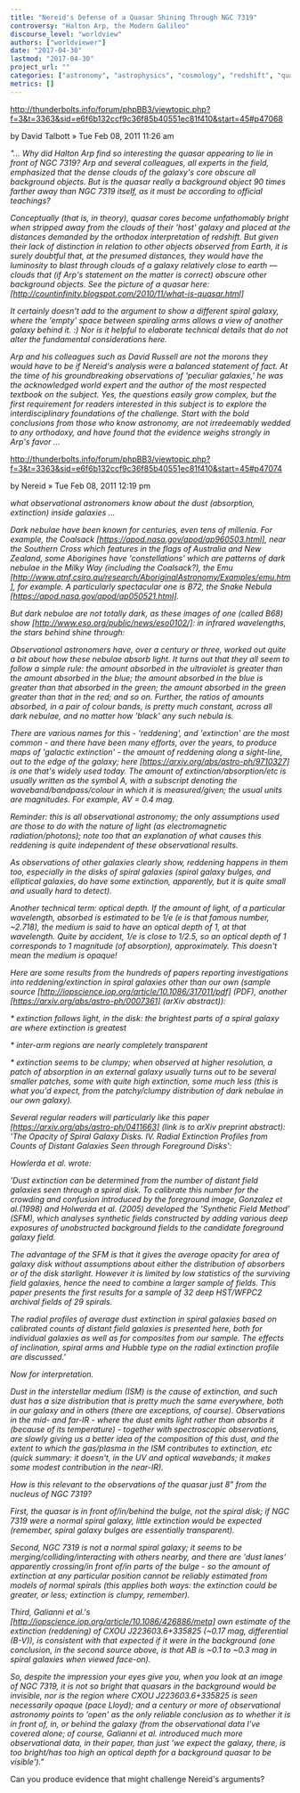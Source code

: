 ```yaml
---
title: "Nereid's Defense of a Quasar Shining Through NGC 7319"
controversy: "Halton Arp, the Modern Galileo"
discourse_level: "worldview"
authors: ["worldviewer"]
date: "2017-04-30"
lastmod: "2017-04-30"
project_url: ""
categories: ["astronomy", "astrophysics", "cosmology", "redshift", "quasars", "halton arp", "david talbott", "apodnereid", "ngc7319", "interstellar medium", "sightline"]
metrics: []
---
```


http://thunderbolts.info/forum/phpBB3/viewtopic.php?f=3&t=3363&sid=e6f6b132ccf9c36f85b40551ec81f410&start=45#p47068

by David Talbott » Tue Feb 08, 2011 11:26 am

_"... Why did Halton Arp find so interesting the quasar appearing to lie in front of NGC 7319? Arp and several colleagues, all experts in the field, emphasized that the dense clouds of the galaxy's core obscure all background objects. But is the quasar really a background object 90 times farther away than NGC 7319 itself, as it must be according to official teachings?_

_Conceptually (that is, in theory), quasar cores become unfathomably bright when stripped away from the clouds of their 'host' galaxy and placed at the distances demanded by the orthodox interpretation of redshift. But given their lack of distinction in relation to other objects observed from Earth, it is surely doubtful that, at the presumed distances, they would have the luminosity to blast through clouds of a galaxy relatively close to earth — clouds that (if Arp's statement on the matter is correct) obscure other background objects. See the picture of a quasar here: [http://countinfinity.blogspot.com/2010/11/what-is-quasar.html]_

_It certainly doesn't add to the argument to show a different spiral galaxy, where the 'empty' space between spiraling arms allows a view of another galaxy behind it. :) Nor is it helpful to elaborate technical details that do not alter the fundamental considerations here._

_Arp and his colleagues such as David Russell are not the morons they would have to be if Nereid's analysis were a balanced statement of fact. At the time of his groundbreaking observations of 'peculiar galaxies,' he was the acknowledged world expert and the author of the most respected textbook on the subject. Yes, the questions easily grow complex, but the first requirement for readers interested in this subject is to explore the interdisciplinary foundations of the challenge. Start with the bold conclusions from those who know astronomy, are not irredeemably wedded to any orthodoxy, and have found that the evidence weighs strongly in Arp's favor ..._

http://thunderbolts.info/forum/phpBB3/viewtopic.php?f=3&t=3363&sid=e6f6b132ccf9c36f85b40551ec81f410&start=45#p47074

by Nereid » Tue Feb 08, 2011 12:19 pm

_what observational astronomers know about the dust (absorption, extinction) inside galaxies ..._

_Dark nebulae have been known for centuries, even tens of millenia. For example, the Coalsack [https://apod.nasa.gov/apod/ap960503.html], near the Southern Cross which features in the flags of Australia and New Zealand, some Aborigines have 'constellations' which are patterns of dark nebulae in the Milky Way (including the Coalsack?), the Emu [http://www.atnf.csiro.au/research/AboriginalAstronomy/Examples/emu.htm], for example. A particularly spectacular one is B72, the Snake Nebula [https://apod.nasa.gov/apod/ap050521.html]._

_But dark nebulae are not totally dark, as these images of one (called B68) show [http://www.eso.org/public/news/eso0102/]: in infrared wavelengths, the stars behind shine through:_

_Observational astronomers have, over a century or three, worked out quite a bit about how these nebulae absorb light. It turns out that they all seem to follow a simple rule: the amount absorbed in the ultraviolet is greater than the amount absorbed in the blue; the amount absorbed in the blue is greater than that absorbed in the green; the amount absorbed in the green greater than that in the red; and so on. Further, the ratios of amounts absorbed, in a pair of colour bands, is pretty much constant, across all dark nebulae, and no matter how 'black' any such nebula is._

_There are various names for this - 'reddening', and 'extinction' are the most common - and there have been many efforts, over the years, to produce maps of 'galactic extinction' - the amount of reddening along a sight-line, out to the edge of the galaxy; here [https://arxiv.org/abs/astro-ph/9710327] is one that's widely used today. The amount of extinction/absorption/etc is usually written as the symbol A, with a subscript denoting the waveband/bandpass/colour in which it is measured/given; the usual units are magnitudes. For example, AV = 0.4 mag._

_Reminder: this is all observational astronomy; the only assumptions used are those to do with the nature of light (as electromagnetic radiation/photons); note too that an explanation of what causes this reddening is quite independent of these observational results._

_As observations of other galaxies clearly show, reddening happens in them too, especially in the disks of spiral galaxies (spiral galaxy bulges, and elliptical galaxies, do have some extinction, apparently, but it is quite small and usually hard to detect)._

_Another technical term: optical depth. If the amount of light, of a particular wavelength, absorbed is estimated to be 1/e (e is that famous number, ~2.718), the medium is said to have an optical depth of 1, at that wavelength. Quite by accident, 1/e is close to 1/2.5, so an optical depth of 1 corresponds to 1 magnitude (of absorption), approximately. This doesn't mean the medium is opaque!_

_Here are some results from the hundreds of papers reporting investigations into reddening/extinction in spiral galaxies other than our own (sample source [http://iopscience.iop.org/article/10.1086/317011/pdf] (PDF), another [https://arxiv.org/abs/astro-ph/0007361] (arXiv abstract)):_

_* extinction follows light, in the disk: the brightest parts of a spiral galaxy are where extinction is greatest_

_* inter-arm regions are nearly completely transparent_

_* extinction seems to be clumpy; when observed at higher resolution, a patch of absorption in an external galaxy usually turns out to be several smaller patches, some with quite high extinction, some much less (this is what you'd expect, from the patchy/clumpy distribution of dark nebulae in our own galaxy)._

_Several regular readers will particularly like this paper [https://arxiv.org/abs/astro-ph/0411663] (link is to arXiv preprint abstract): 'The Opacity of Spiral Galaxy Disks. IV. Radial Extinction Profiles from Counts of Distant Galaxies Seen through Foreground Disks':_

_Howlerda et al. wrote:_

_'Dust extinction can be determined from the number of distant field galaxies seen through a spiral disk. To calibrate this number for the crowding and confusion introduced by the foreground image, Gonzalez et al.(1998) and Holwerda et al. (2005) developed the 'Synthetic Field Method' (SFM), which analyses synthetic fields constructed by adding various deep exposures of unobstructed background fields to the candidate foreground galaxy field._

_The advantage of the SFM is that it gives the average opacity for area of galaxy disk without assumptions about either the distribution of absorbers or of the disk starlight. However it is limited by low statistics of the surviving field galaxies, hence the need to combine a larger sample of fields. This paper presents the first results for a sample of 32 deep HST/WFPC2 archival fields of 29 spirals._

_The radial profiles of average dust extinction in spiral galaxies based on calibrated counts of distant field galaxies is presented here, both for individual galaxies as well as for composites from our sample. The effects of inclination, spiral arms and Hubble type on the radial extinction profile are discussed.'_

_Now for interpretation._

_Dust in the interstellar medium (ISM) is the cause of extinction, and such dust has a size distribution that is pretty much the same everywhere, both in our galaxy and in others (there are exceptions, of course). Observations in the mid- and far-IR - where the dust emits light rather than absorbs it (because of its temperature) - together with spectroscopic observations, are slowly giving us a better idea of the composition of this dust, and the extent to which the gas/plasma in the ISM contributes to extinction, etc (quick summary: it doesn't, in the UV and optical wavebands; it makes some modest contribution in the near-IR)._

_How is this relevant to the observations of the quasar just 8" from the nucleus of NGC 7319?_

_First, the quasar is in front of/in/behind the bulge, not the spiral disk; if NGC 7319 were a normal spiral galaxy, little extinction would be expected (remember, spiral galaxy bulges are essentially transparent)._

_Second, NGC 7319 is not a normal spiral galaxy; it seems to be merging/colliding/interacting with others nearby, and there are 'dust lanes' apparently crossing/in front of/in parts of the bulge - so the amount of extinction at any particular position cannot be reliably estimated from models of normal spirals (this applies both ways: the extinction could be greater, or less; extinction is clumpy, remember)._

_Third, Galianni et al.'s [http://iopscience.iop.org/article/10.1086/426886/meta] own estimate of the extinction (reddening) of CXOU J223603.6+335825 (~0.17 mag, differential (B-V)), is consistent with that expected if it were in the background (one conclusion, in the second source above, is that AB is ~0.1 to ~0.3 mag in spiral galaxies when viewed face-on)._

_So, despite the impression your eyes give you, when you look at an image of NGC 7319, it is not so bright that quasars in the background would be invisible, nor is the region where CXOU J223603.6+335825 is seen necessarily opaque (pace Lloyd); and a century or more of observational astronomy points to 'open' as the only reliable conclusion as to whether it is in front of, in, or behind the galaxy (from the observational data I've covered alone; of course, Galianni et al. introduced much more observational data, in their paper, than just 'we expect the galaxy, there, is too bright/has too high an optical depth for a background quasar to be visible')."_

Can you produce evidence that might challenge Nereid's arguments?